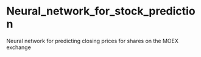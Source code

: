 # Neural_network_for_stock_prediction
Neural network for predicting closing prices for shares on the MOEX exchange
